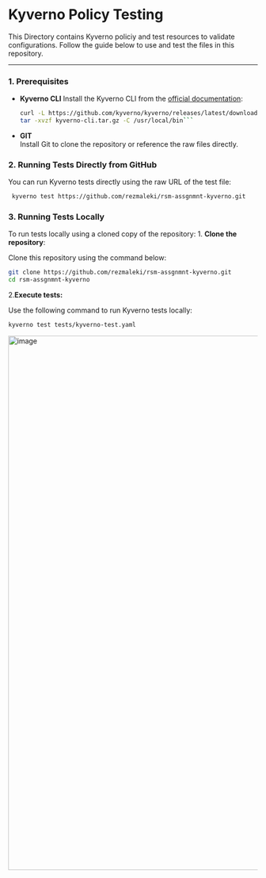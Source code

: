 # Kyverno Policy Testing

This Directory contains Kyverno policiy and test resources to validate  configurations. Follow the guide below to use and test the files in this repository.

---

### **1. Prerequisites**
- **Kyverno CLI**
  Install the Kyverno CLI from the [official documentation](https://kyverno.io/docs/installation/#install-the-cli):

  ```bash
  curl -L https://github.com/kyverno/kyverno/releases/latest/download/kyverno-cli-linux.tar.gz -o kyverno-cli.tar.gz
  tar -xvzf kyverno-cli.tar.gz -C /usr/local/bin```

- **GIT**  
Install Git to clone the repository or reference the raw files directly.

### 2. Running Tests Directly from GitHub 

You can run Kyverno tests directly using the raw URL of the test file:
```bash
 kyverno test https://github.com/rezmaleki/rsm-assgnmnt-kyverno.git
```
### 3. Running Tests Locally

To run tests locally using a cloned copy of the repository:
	1.	**Clone the repository**:
 
 Clone this repository using the command below:
 ```bash
 git clone https://github.com/rezmaleki/rsm-assgnmnt-kyverno.git
 cd rsm-assgnmnt-kyverno  
```

2.**Execute tests:**

Use the following command to run Kyverno tests locally:


```bash
kyverno test tests/kyverno-test.yaml
```


<img width="1078" alt="image" src="https://github.com/user-attachments/assets/23625b36-55d6-484f-bb93-943885203b4f">
